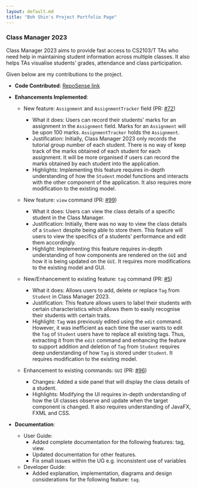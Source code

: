 ```yaml
---
layout: default.md
title: "Boh Shin's Project Portfolio Page"
---
```


### Class Manager 2023

Class Manager 2023 aims to provide fast access to CS2103/T TAs who need help in maintaining student information across multiple classes. It also helps TAs visualise students’ grades, attendance and class participation.

Given below are my contributions to the project.

* **Code Contributed**: [RepoSense link](https://nus-cs2103-ay2324s1.github.io/tp-dashboard/?search=yeobohshin&breakdown=true)

* **Enhancements Implemented**:
  * New feature: `Assignment` and `AssignmentTracker` field (PR: [#72](https://github.com/AY2324S1-CS2103T-T11-1/tp/pull/72))
    * What it does: Users can record their students' marks for an assignment in the `Assignment` field. Marks for an `Assignment` will be upon 100 marks. `AssignmentTracker` holds the `Assignment`.
    * Justification: Initially, Class Manager 2023 only records the tutorial group number of each student. There is no way of keep track of the marks obtained of each student for each assignment. It will be more organised if users can record the marks obtained by each student into the application.
    * Highlights: Implementing this feature requires in-depth understanding of how the `Student` model functions and interacts with the other component of the application. It also requires more modification to the existing model.

  * New feature: `view` command (PR: [#99](https://github.com/AY2324S1-CS2103T-T11-1/tp/pull/99))
    * What it does: Users can view the class details of a specific student in the Class Manager.
    * Justification: Initially, there was no way to view the class details of a `Student` despite being able to store them. This feature will users to view the specifics of a students' performance and edit them accordingly.
    * Highlight: Implementing this feature requires in-depth understanding of how components are rendered on the `GUI` and how it is being updated on the `GUI`. It requires more modifications to the existing model and GUI.

  * New/Enhancement to existing feature: `tag` command (PR: [#5](https://github.com/AY2324S1-CS2103T-T11-1/tp/pull/5))
    * What it does: Allows users to add, delete or replace `Tag` from `Student` in Class Manager 2023.
    * Justification: This feature allows users to label their students with certain characteristics which allows them to easily recognise their students with certain traits.
    * Highlight: `Tag` was previously edited using the `edit` command. However, it was inefficient as each time the user wants to edit the `Tag` of `Student` users have to replace all existing tags. Thus, extracting it from the `edit` command and enhancing the feature to support addition and deletion of `Tag` from `Student` requires deep understanding of how `Tag` is stored under `Student`. It requires modification to the existing model.

  * Enhancement to existing commands: `GUI` (PR: [#96](https://github.com/AY2324S1-CS2103T-T11-1/tp/pull/96))
    * Changes: Added a side panel that will display the class details of a student.
    * Highlights: Modifying the UI requires in-depth understanding of how the UI classes observe and update when the target component is changed. It also requires understanding of JavaFX, FXML and CSS.

* **Documentation**:
  * User Guide:
    * Added complete documentation for the following features: tag, view.
    * Updated documentation for other features.
    * Fix small issues within the UG e.g. inconsistent use of variables
  * Developer Guide:
    * Added explanation, implementation, diagrams and design considerations for the following feature: `tag`.
